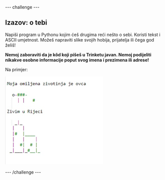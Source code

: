 \--- challenge \---

## Izazov: o tebi

Napiši program u Pythonu kojim ćeš drugima reći nešto o sebi. Koristi tekst i ASCII umjetnost. Možeš napraviti slike svojih hobija, prijatelja ili čega god želiš!

**Nemoj zaboraviti da je kôd koji pišeš u Trinketu javan. Nemoj podijeliti nikakve osobne informacije poput svog imena i prezimena ili adrese!**

Na primjer:

![screenshot](images/me-about.png)

\--- /challenge \---